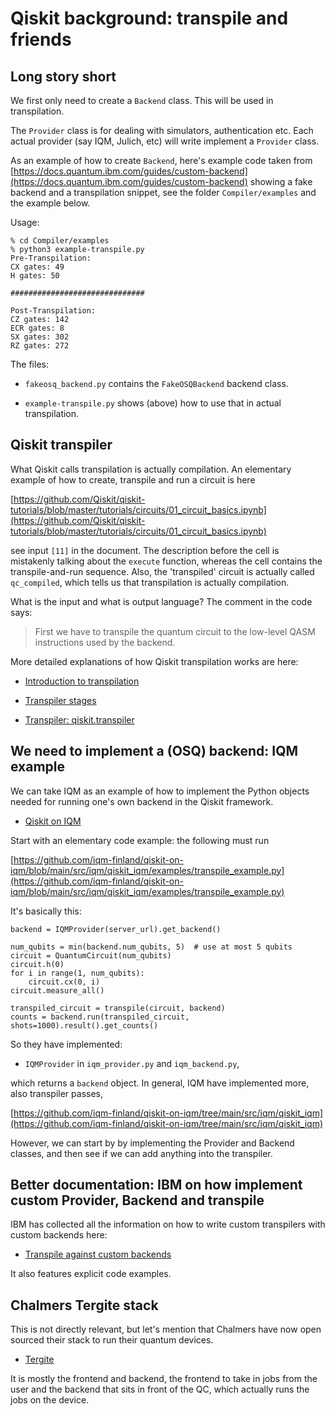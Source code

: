 # Qiskit background: transpile and friends

## Long story short

We first only need to create a `Backend` class. This will be used in
transpilation.

The `Provider` class is for dealing with simulators, authentication etc. Each
actual provider (say IQM, Julich, etc) will write implement a `Provider` class.

As an example of how to create `Backend`, here's example code taken from
[https://docs.quantum.ibm.com/guides/custom-backend](https://docs.quantum.ibm.com/guides/custom-backend)
showing a fake backend and a transpilation snippet, see the folder
`Compiler/examples` and the example below.

Usage:

    % cd Compiler/examples
    % python3 example-transpile.py
    Pre-Transpilation:
    CX gates: 49
    H gates: 50

    ##############################

    Post-Transpilation:
    CZ gates: 142
    ECR gates: 8
    SX gates: 302
    RZ gates: 272

The files:

- `fakeosq_backend.py` contains the `FakeOSQBackend` backend class.

- `example-transpile.py` shows (above) how to use that in actual transpilation.


## Qiskit transpiler

What Qiskit calls transpilation is actually compilation. An elementary example
of how to create, transpile and run a circuit is here

[https://github.com/Qiskit/qiskit-tutorials/blob/master/tutorials/circuits/01_circuit_basics.ipynb](https://github.com/Qiskit/qiskit-tutorials/blob/master/tutorials/circuits/01_circuit_basics.ipynb)

see input `[11]` in the document. The description before the cell is
mistakenly talking about the `execute` function, whereas the cell contains the
transpile-and-run sequence. Also, the 'transpiled' circuit is actually called
`qc_compiled`, which tells us that transpilation is actually compilation.

What is the input and what is output language? The comment in the code says:

> First we have to transpile the quantum circuit to the low-level QASM
> instructions used by the backend.

More detailed explanations of how Qiskit transpilation works are here:

- [Introduction to transpilation](https://docs.quantum.ibm.com/guides/transpile)

- [Transpiler stages](https://docs.quantum.ibm.com/guides/transpiler-stages)

- [Transpiler: qiskit.transpiler](https://docs.quantum.ibm.com/api/qiskit/transpiler#layout-stage)


## We need to implement a (OSQ) backend: IQM example

We can take IQM as an example of how to implement the Python objects needed for
running one's own backend in the Qiskit framework.

- [Qiskit on IQM](https://github.com/iqm-finland/qiskit-on-iqm)

Start with an elementary code example: the following must run

[https://github.com/iqm-finland/qiskit-on-iqm/blob/main/src/iqm/qiskit_iqm/examples/transpile_example.py](https://github.com/iqm-finland/qiskit-on-iqm/blob/main/src/iqm/qiskit_iqm/examples/transpile_example.py)

It's basically this:

    backend = IQMProvider(server_url).get_backend()

    num_qubits = min(backend.num_qubits, 5)  # use at most 5 qubits
    circuit = QuantumCircuit(num_qubits)
    circuit.h(0)
    for i in range(1, num_qubits):
        circuit.cx(0, i)
    circuit.measure_all()

    transpiled_circuit = transpile(circuit, backend)
    counts = backend.run(transpiled_circuit, shots=1000).result().get_counts()

So they have implemented:

- `IQMProvider` in `iqm_provider.py` and `iqm_backend.py`,

which returns a `backend` object. In general, IQM have implemented more, also
transpiler passes,

[https://github.com/iqm-finland/qiskit-on-iqm/tree/main/src/iqm/qiskit_iqm](https://github.com/iqm-finland/qiskit-on-iqm/tree/main/src/iqm/qiskit_iqm)

However, we can start by by implementing the Provider and Backend classes, and
then see if we can add anything into the transpiler.


## Better documentation: IBM on how implement custom Provider, Backend and transpile

IBM has collected all the information on how to write custom transpilers with
custom backends here:

- [Transpile against custom backends](https://docs.quantum.ibm.com/guides/custom-backend)

It also features explicit code examples.


## Chalmers Tergite stack

This is not directly relevant, but let's mention that Chalmers have now open
sourced their stack to run their quantum devices.

- [Tergite](https://tergite.github.io/)

It is mostly the frontend and backend, the frontend to take in jobs from the
user and the backend that sits in front of the QC, which actually runs the jobs
on the device.

